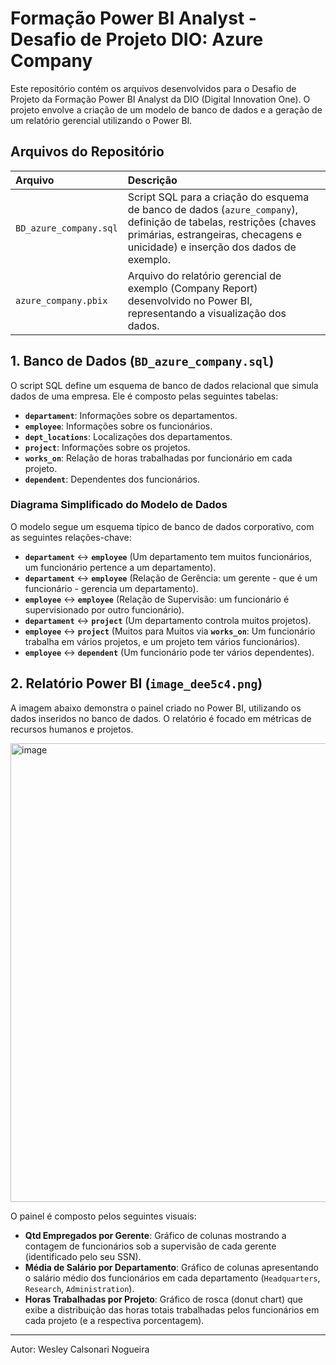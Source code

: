 # Formação Power BI Analyst - Desafio de Projeto DIO: Azure Company

Este repositório contém os arquivos desenvolvidos para o Desafio de Projeto da Formação Power BI Analyst da DIO (Digital Innovation One). O projeto envolve a criação de um modelo de banco de dados e a geração de um relatório gerencial utilizando o Power BI.

## Arquivos do Repositório

| Arquivo | Descrição |
| :--- | :--- |
| `BD_azure_company.sql` | Script SQL para a criação do esquema de banco de dados (`azure_company`), definição de tabelas, restrições (chaves primárias, estrangeiras, checagens e unicidade) e inserção dos dados de exemplo. |
| `azure_company.pbix` | Arquivo do relatório gerencial de exemplo (Company Report) desenvolvido no Power BI, representando a visualização dos dados. |

## 1. Banco de Dados (`BD_azure_company.sql`)

O script SQL define um esquema de banco de dados relacional que simula dados de uma empresa. Ele é composto pelas seguintes tabelas:

* **`departament`**: Informações sobre os departamentos.
* **`employee`**: Informações sobre os funcionários.
* **`dept_locations`**: Localizações dos departamentos.
* **`project`**: Informações sobre os projetos.
* **`works_on`**: Relação de horas trabalhadas por funcionário em cada projeto.
* **`dependent`**: Dependentes dos funcionários.

### Diagrama Simplificado do Modelo de Dados

O modelo segue um esquema típico de banco de dados corporativo, com as seguintes relações-chave:

* **`departament`** $\leftrightarrow$ **`employee`** (Um departamento tem muitos funcionários, um funcionário pertence a um departamento).
* **`departament`** $\leftrightarrow$ **`employee`** (Relação de Gerência: um gerente - que é um funcionário - gerencia um departamento).
* **`employee`** $\leftrightarrow$ **`employee`** (Relação de Supervisão: um funcionário é supervisionado por outro funcionário).
* **`departament`** $\leftrightarrow$ **`project`** (Um departamento controla muitos projetos).
* **`employee`** $\leftrightarrow$ **`project`** (Muitos para Muitos via **`works_on`**: Um funcionário trabalha em vários projetos, e um projeto tem vários funcionários).
* **`employee`** $\leftrightarrow$ **`dependent`** (Um funcionário pode ter vários dependentes).

## 2. Relatório Power BI (`image_dee5c4.png`)

A imagem abaixo demonstra o painel criado no Power BI, utilizando os dados inseridos no banco de dados. O relatório é focado em métricas de recursos humanos e projetos.

<img width="1309" height="734" alt="image" src="https://github.com/user-attachments/assets/156148e5-d80b-4fda-a9a5-640c807e5cfd" />


O painel é composto pelos seguintes visuais:

* **Qtd Empregados por Gerente**: Gráfico de colunas mostrando a contagem de funcionários sob a supervisão de cada gerente (identificado pelo seu SSN).
* **Média de Salário por Departamento**: Gráfico de colunas apresentando o salário médio dos funcionários em cada departamento (`Headquarters`, `Research`, `Administration`).
* **Horas Trabalhadas por Projeto**: Gráfico de rosca (donut chart) que exibe a distribuição das horas totais trabalhadas pelos funcionários em cada projeto (e a respectiva porcentagem).

---

Autor: Wesley Calsonari Nogueira
